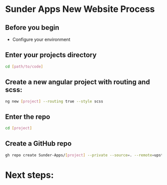 # Sunder Apps New Website Process
## Before you begin
 - Configure your environment

## Enter your projects directory
```bash
cd [path/to/code]
```

## Create a new angular project with routing and scss:
```bash
ng new [project] --routing true --style scss
```

## Enter the repo
```bash
cd [project]
```

## Create a GitHub repo
```bash
gh repo create Sunder-Apps/[project] --private --source=. --remote=upstream
```

# Next steps:
